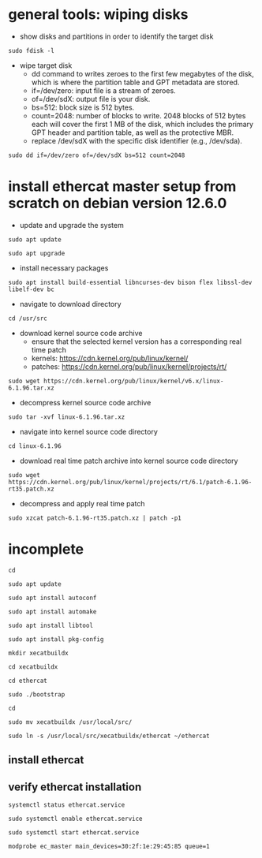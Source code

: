 # general tools: wiping disks

* show disks and partitions in order to identify the target disk

```console
sudo fdisk -l
```
  
* wipe target disk
  * dd command to writes zeroes to the first few megabytes of the disk, which is where the partition table and GPT metadata are stored.
  * if=/dev/zero: input file is a stream of zeroes.
  * of=/dev/sdX: output file is your disk.
  * bs=512: block size is 512 bytes.
  * count=2048: number of blocks to write. 2048 blocks of 512 bytes each will cover the first 1 MB of the disk, which includes the primary GPT header and partition table, as well as the protective MBR.
  * replace /dev/sdX with the specific disk identifier (e.g., /dev/sda).

```console
sudo dd if=/dev/zero of=/dev/sdX bs=512 count=2048
```

# install ethercat master setup from scratch on debian version 12.6.0

* update and upgrade the system

```console
sudo apt update
```
```console
sudo apt upgrade
```

* install necessary packages
```console
sudo apt install build-essential libncurses-dev bison flex libssl-dev libelf-dev bc
```

* navigate to download directory
```console
cd /usr/src
```

* download kernel source code archive
  * ensure that the selected kernel version has a corresponding real time patch
  * kernels: https://cdn.kernel.org/pub/linux/kernel/
  * patches: https://cdn.kernel.org/pub/linux/kernel/projects/rt/

```console
sudo wget https://cdn.kernel.org/pub/linux/kernel/v6.x/linux-6.1.96.tar.xz
```

* decompress kernel source code archive

```console
sudo tar -xvf linux-6.1.96.tar.xz
```

* navigate into kernel source code directory

```console
cd linux-6.1.96
```

* download real time patch archive into kernel source code directory
```console
sudo wget https://cdn.kernel.org/pub/linux/kernel/projects/rt/6.1/patch-6.1.96-rt35.patch.xz
```

* decompress and apply real time patch
```console
sudo xzcat patch-6.1.96-rt35.patch.xz | patch -p1
```

# incomplete

```console
cd
```

```console
sudo apt update
```

```console
sudo apt install autoconf
```

```console
sudo apt install automake
```

```console
sudo apt install libtool
```

```console
sudo apt install pkg-config
```

```console
mkdir xecatbuildx
```

```console
cd xecatbuildx
```

```console
cd ethercat
```

```console
sudo ./bootstrap
```

```console
cd
```

```console
sudo mv xecatbuildx /usr/local/src/
```

```console
sudo ln -s /usr/local/src/xecatbuildx/ethercat ~/ethercat
```

## install ethercat

## verify ethercat installation

```console
systemctl status ethercat.service
```

```console
sudo systemctl enable ethercat.service
```

```console
sudo systemctl start ethercat.service
```
```console
modprobe ec_master main_devices=30:2f:1e:29:45:85 queue=1
```

